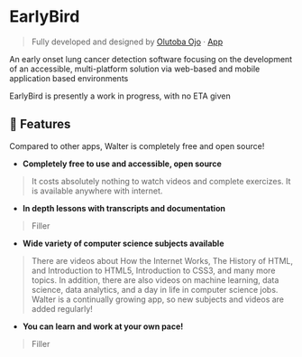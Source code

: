 # EarlyBird
> Fully developed and designed by  [Olutoba Ojo](https://tobaojo.com) &middot; [App](https://tobaojo.com) <!-- Replace link with download link) -->

An early onset lung cancer detection software focusing on the development of an accessible, multi-platform solution via web-based and mobile application based environments

EarlyBird is presently a work in progress, with no ETA given

## 📖  Features <!-- What are the benefits? -->
Compared to other apps, Walter is completely free and open source!
- <b> Completely free to use and accessible, open source </b> 

 > It costs absolutely nothing to watch videos and complete exercizes. It is available anywhere with internet.
   
- <b> In depth lessons with transcripts and documentation </b>

 > Filler
   
- <b> Wide variety of computer science subjects available </b>

 > There are videos about How the Internet Works, The History of HTML, and Introduction to HTML5, Introduction to CSS3, and many more topics. In addition, there are also videos on machine learning, data science, data analytics, and a day in life in computer science jobs. Walter is a continually growing app, so new subjects and videos are added regularly!
   
- <b> You can learn and work at your own pace! </b>

 > Filler
   
